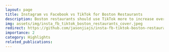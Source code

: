 ```yaml
---
layout: page
title: Instagram vs Facebook vs TikTok for Boston Restaurants
description: Boston restaurants should use TikTok more to increase overall social engagement. Currently in talks with Life Alive Organic Cafe for future collaboration.
img: assets/img/insta_fb_tiktok_boston_restaurants_cover.jpeg
redirect: https://github.com/jasonjiajs/insta-fb-tiktok-boston-restaurants
importance: 2
category: Highlights
related_publications: 
---
```


